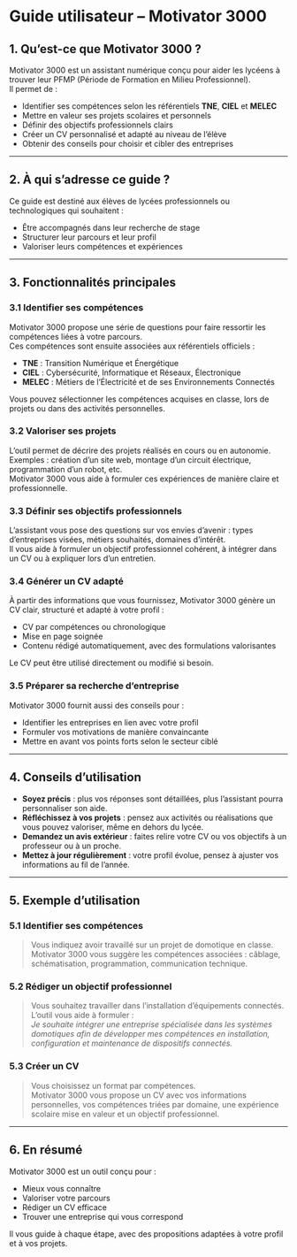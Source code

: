 # Guide utilisateur – Motivator 3000

## 1. Qu’est-ce que Motivator 3000 ?

Motivator 3000 est un assistant numérique conçu pour aider les lycéens à trouver leur PFMP (Période de Formation en Milieu Professionnel).  
Il permet de :

- Identifier ses compétences selon les référentiels **TNE**, **CIEL** et **MELEC**  
- Mettre en valeur ses projets scolaires et personnels  
- Définir des objectifs professionnels clairs  
- Créer un CV personnalisé et adapté au niveau de l’élève  
- Obtenir des conseils pour choisir et cibler des entreprises  

---

## 2. À qui s’adresse ce guide ?

Ce guide est destiné aux élèves de lycées professionnels ou technologiques qui souhaitent :

- Être accompagnés dans leur recherche de stage  
- Structurer leur parcours et leur profil  
- Valoriser leurs compétences et expériences  

---

## 3. Fonctionnalités principales

### 3.1 Identifier ses compétences

Motivator 3000 propose une série de questions pour faire ressortir les compétences liées à votre parcours.  
Ces compétences sont ensuite associées aux référentiels officiels :

- **TNE** : Transition Numérique et Énergétique  
- **CIEL** : Cybersécurité, Informatique et Réseaux, Électronique  
- **MELEC** : Métiers de l’Électricité et de ses Environnements Connectés  

Vous pouvez sélectionner les compétences acquises en classe, lors de projets ou dans des activités personnelles.

### 3.2 Valoriser ses projets

L’outil permet de décrire des projets réalisés en cours ou en autonomie.  
Exemples : création d’un site web, montage d’un circuit électrique, programmation d’un robot, etc.  
Motivator 3000 vous aide à formuler ces expériences de manière claire et professionnelle.

### 3.3 Définir ses objectifs professionnels

L’assistant vous pose des questions sur vos envies d’avenir : types d’entreprises visées, métiers souhaités, domaines d’intérêt.  
Il vous aide à formuler un objectif professionnel cohérent, à intégrer dans un CV ou à expliquer lors d’un entretien.

### 3.4 Générer un CV adapté

À partir des informations que vous fournissez, Motivator 3000 génère un CV clair, structuré et adapté à votre profil :

- CV par compétences ou chronologique  
- Mise en page soignée  
- Contenu rédigé automatiquement, avec des formulations valorisantes  

Le CV peut être utilisé directement ou modifié si besoin.

### 3.5 Préparer sa recherche d’entreprise

Motivator 3000 fournit aussi des conseils pour :

- Identifier les entreprises en lien avec votre profil  
- Formuler vos motivations de manière convaincante  
- Mettre en avant vos points forts selon le secteur ciblé  

---

## 4. Conseils d’utilisation

- **Soyez précis** : plus vos réponses sont détaillées, plus l’assistant pourra personnaliser son aide.  
- **Réfléchissez à vos projets** : pensez aux activités ou réalisations que vous pouvez valoriser, même en dehors du lycée.  
- **Demandez un avis extérieur** : faites relire votre CV ou vos objectifs à un professeur ou à un proche.  
- **Mettez à jour régulièrement** : votre profil évolue, pensez à ajuster vos informations au fil de l’année.  

---

## 5. Exemple d’utilisation

### 5.1 Identifier ses compétences
> Vous indiquez avoir travaillé sur un projet de domotique en classe.  
> Motivator 3000 vous suggère les compétences associées : câblage, schématisation, programmation, communication technique.

### 5.2 Rédiger un objectif professionnel
> Vous souhaitez travailler dans l’installation d’équipements connectés.  
> L’outil vous aide à formuler :  
> *Je souhaite intégrer une entreprise spécialisée dans les systèmes domotiques afin de développer mes compétences en installation, configuration et maintenance de dispositifs connectés.*

### 5.3 Créer un CV
> Vous choisissez un format par compétences.  
> Motivator 3000 vous propose un CV avec vos informations personnelles, vos compétences triées par domaine, une expérience scolaire mise en valeur et un objectif professionnel.

---

## 6. En résumé

Motivator 3000 est un outil conçu pour :

- Mieux vous connaître  
- Valoriser votre parcours  
- Rédiger un CV efficace  
- Trouver une entreprise qui vous correspond  

Il vous guide à chaque étape, avec des propositions adaptées à votre profil et à vos projets.
